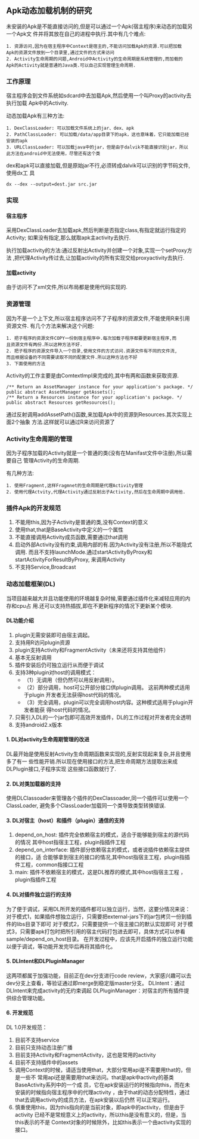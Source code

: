 ## Apk动态加载机制的研究
未安装的Apk是不能直接访问的,但是可以通过一个Apk(宿主程序)来动态的加载另一个Apk文
件并将其放在自己的进程中执行.其中有几个难点:

	1. 资源访问,因为在宿主程序中Context是宿主的,不能访问加载Apk的资源.可以把加载
	Apk的资源文件放到一个目录里,通过文件的方式来访问
	2. Activity生命周期的问题,Android中Activity的生命周期是系统管理的,而加载的
	Apk的Activity就是普通的Java类.可以自己实现管理生命周期.

### 工作原理
宿主程序会到文件系统如sdcard中去加载Apk,然后使用一个叫Proxy的activity去执行加载
Apk中的Activity.

动态加载Apk有三种方法:

	1. DexClassLoader: 可以加载文件系统上的jar、dex、apk
	2. PathClassLoader: 可以加载/data/app目录下的apk，这也意味着，它只能加载已经
	安装的apk
	3. URLClassLoader: 可以加载java中的jar，但是由于dalvik不能直接识别jar，所以
	此方法在android中无法使用，尽管还有这个类

dex和apk可以直接加载,但是原始jar不行,必须转成dalvik可以识别的字节码文件,使用dx工
具

	dx --dex --output=dest.jar src.jar

### 实现

#### 宿主程序
采用DexClassLoader去加载apk,然后判断是否指定class,有指定就运行指定的Activity;
如果没有指定,那么就取apk主activity去执行.

执行加载activity的方法:通过反射出Activity并创建一个对象,实现一个setProxy方法
,把代理Activity传过去,让加载activity的所有实现交给proxyactivity去执行.

#### 加载activity
由于访问不了xml文件,所以布局都是使用代码实现的.

### 资源管理
因为不是一个上下文,所以宿主程序访问不了子程序的资源文件,不能使用R来引用资源文件.
有几个方法来解决这个问题:

	1. 把子程序的资源文件COPY一份到宿主程序中.每次加载子程序都要更新宿主程序,而
	且资源文件有两份.所以这种方法不好.
	2. 把子程序的资源文件导入一个目录,使用文件的方式访问.资源文件有不同的文件流,
	而且根据设备的不同需要读取不同的配置文件.所以这种方法也不好
	3. 下面使用的方法

Activity的工作主要是由ComtextImpl来完成的,其中有两和函数来获取资源.

	/** Return an AssetManager instance for your application's package. */
	public abstract AssetManager getAssets();
	/** Return a Resources instance for your application's package. */
	public abstract Resources getResources();

通过反射调用addAssetPath()函数,来加载Apk中的资源到Resources.其次实现上面2个抽象
方法.这样就可以通过R来访问资源了

### Activity生命周期的管理
因为子程序加载的Activity就是一个普通的类(没有在Manifast文件中注册),所以需要自己
管理Activity的生命周期.

有几种方法:
	
	1. 使用Fragment,这样Fragmnet的生命周期是代理Activity管理
	2. 使用代理Actvity,代理Activity通过反射出子Activity,然后在生命周期中调用他.

### 插件Apk的开发规范
1. 不能用this,因为子Activity是普通的类,没有Context的意义
2. 使用that,that是BaseActivity中定义的一个属性
3. 不能直接调用Activity成员函数,需要通过that调用
4. 启动外部Activity没有约束,调用内部的有.因为Activity没有注册,所以不能隐式调用.
	而且不支持launchMode.通过startActivityByProxy和startActivityForResultByProxy,
	来调用Activity
5. 不支持Service,Broadcast

### 动态加载框架(DL)
当项目越来越大并且功能使用的环境越复杂时候,需要通过插件化来减轻应用的内存和cpu占
用.还可以支持热插拔,即在不更新程序的情况下更新某个模块.

#### DL功能介绍
1. plugin无需安装即可由宿主调起。
2. 支持用R访问plugin资源
3. plugin支持Activity和FragmentActivity（未来还将支持其他组件）
4. 基本无反射调用 
5. 插件安装后仍可独立运行从而便于调试
6. 支持3种plugin对host的调用模式：
	* （1）无调用（但仍然可以用反射调用）。
	* （2）部分调用，host可公开部分接口供plugin调用。 这前两种模式适用于plugin
			开发者无法获得host代码的情况。
	* （3）完全调用，plugin可以完全调用host内容。这种模式适用于plugin开发者能获
			得host代码的情况。
7. 只需引入DL的一个jar包即可高效开发插件，DL的工作过程对开发者完全透明
8. 支持android2.x版本

#### 1. DL对activity生命周期管理的改进
DL最开始是使用反射Activity生命周期函数来实现的,反射实现起来复杂,并且使用多了有一
些性能开销.所以现在使用接口的方法,把生命周期方法提取出来成DLPlugin接口,子程序实现
这些接口函数就行了.

#### 2. DL对类加载器的支持
使用DLClassoader来管理各个插件的DexClassoader,同一个插件可以使用一个ClassLoader,
避免多个ClassLoader加载同一个类导致类型转换错误.

#### 3. DL对宿主（host）和插件（plugin）通信的支持
1. depend_on_host: 插件完全依赖宿主的模式，适合于能够能到宿主的源代码的情况
其中host指宿主工程，plugin指插件工程
2. depend_on_interface: 插件部分依赖宿主的模式，或者说插件依赖宿主提供的接口，适
合能够拿到宿主的接口的情况,其中host指宿主工程，plugin指插件工程，common指接口工程
3. main: 插件不依赖宿主的模式，这是DL推荐的模式,其中host指宿主工程
，plugin指插件工程

#### 4. DL对插件独立运行的支持
为了便于调试，采用DL所开发的插件都可以独立运行，当然，这要分情况来说：
对于模式1，如果插件想独立运行，只需要把external-jars下的jar包拷贝一份到插件的libs目录下即可
对于模式2，只需要提供一个宿主接口的默认实现即可
对于模式3，只需要apk打包时把所引用的宿主代码打包进去即可，具体方式可以参看sample/depend_on_host目录。
在开发过程中，应该先开启插件的独立运行功能以便于调试，等功能开发完毕后再将其插件化。

#### 5. DLIntent和DLPluginManager
这两项都属于加强功能，目前正在dev分支进行code review，大家感兴趣可以去dev分支上查看，等验证通过即merge到稳定版master分支。
DLIntent：通过DLIntent来完成activity的无约束调起
DLPluginManager：对宿主的所有插件提供综合管理功能。

#### 6. 开发规范
DL 1.0开发规范：
1. 目前不支持service
2. 目前只支持动态注册广播
3. 目前支持Activity和FragmentActivity，这也是常用的activity
4. 目前不支持插件中的assets
5. 调用Context的时候，请适当使用that，大部分常用api是不需要用that的，但是一些不
常用api还是需要用that来访问。that是apk中activity的基类BaseActivity系列中的一个成
员，它在apk安装运行的时候指向this，而在未安装的时候指向宿主程序中的代理activity
，由于that的动态分配特性，通过that去调用activity的成员方法，在apk安装以后仍然
可以正常运行。
6. 慎重使用this，因为this指向的是当前对象，即apk中的activity，但是由于activity
已经不是常规意义上的activity，所以this是没有意义的，但是，当this表示的不是
Context对象的时候除外，比如this表示一个由activity实现的接口。

